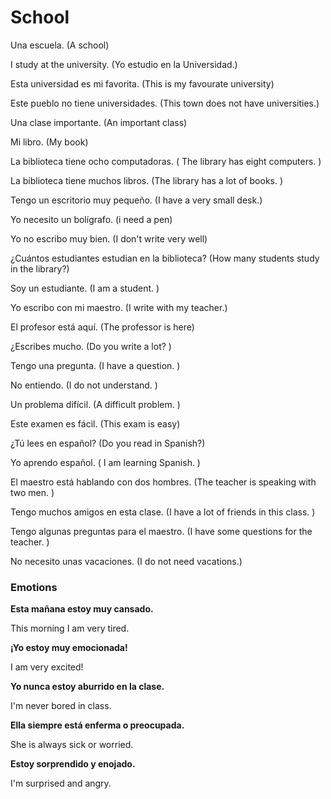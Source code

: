 # School

Una escuela. \(A school\)

I study at the university. \(Yo estudio en la Universidad.\)

Esta universidad es mi favorita. \(This is my favourate university\)

Este pueblo no tiene universidades. \(This town does not have universities.\)

Una clase importante. \(An important class\)

Mi libro. \(My book\)

 La biblioteca tiene ocho computadoras. \( The library has eight computers. \)

La biblioteca tiene muchos libros. \(The library has a lot of books. \)

Tengo un escritorio muy pequeño. \(I have a very small desk.\)

Yo necesito un bolígrafo. \(i need a pen\)

Yo no escribo muy bien. \(I don't write very well\)

¿Cuántos estudiantes estudian en la biblioteca? \(How many students study in the library?\)

Soy un estudiante. \(I am a student. \)

Yo escribo con mi maestro. \(I write with my teacher.\)

El profesor está aquí. \(The professor is here\)

¿Escribes mucho. \(Do you write a lot? \)

Tengo una pregunta. \(I have a question. \)

No entiendo. \(I do not understand. \)

Un problema difícil. \(A difficult problem. \)

Este examen es fácil. \(This exam is easy\)

¿Tú lees en español? \(Do you read in Spanish?\)

Yo aprendo español. \( I am learning Spanish. \)

El maestro está hablando con dos hombres. \(The teacher is speaking with two men. \)

Tengo muchos amigos en esta clase. \(I have a lot of friends in this class. \)

Tengo algunas preguntas para el maestro. \(I have some questions for the teacher. \)

No necesito unas vacaciones. \(I do not need vacations.\)

### Emotions

**Esta mañana estoy muy cansado.**

This morning I am very tired.

**¡Yo estoy muy emocionada!**

I am very excited!

**Yo nunca estoy aburrido en la clase.**

I'm never bored in class.

**Ella siempre está enferma o preocupada.**

She is always sick or worried.

**Estoy sorprendido y enojado.**

I'm surprised and angry.  


